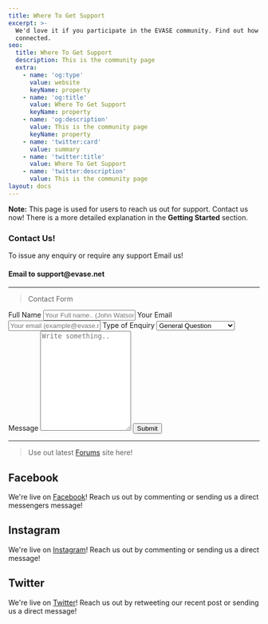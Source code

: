 ```yaml
---
title: Where To Get Support
excerpt: >-
  We'd love it if you participate in the EVASE community. Find out how to get
  connected.
seo:
  title: Where To Get Support
  description: This is the community page
  extra:
    - name: 'og:type'
      value: website
      keyName: property
    - name: 'og:title'
      value: Where To Get Support
      keyName: property
    - name: 'og:description'
      value: This is the community page
      keyName: property
    - name: 'twitter:card'
      value: summary
    - name: 'twitter:title'
      value: Where To Get Support
    - name: 'twitter:description'
      value: This is the community page
layout: docs
---
```


<div class="note">
  <strong>Note:</strong> 
  This page is used for users to reach us out for support. Contact us now! There is a more detailed explanation in the <strong>Getting Started</strong> section.
</div>

<h3>Contact Us!</h3>
To issue any enquiry or require any support Email us!
<h4>Email to support@evase.net</h4>

-----------------------------------------------------------------------------------------------------
>Contact Form
<div class="contact-form">
  <form action="/success" method="post" id="contact-form" data-netlify="true" name="contact">
          <input type="hidden" name="contact" value="contact" />
        <p>
          <label>
  <label for="fname">Full Name</label>
  <input type="text" id="fname" name="fullname" placeholder="Your Full name.. (John Watson)">
  <label for="email">Your Email</label>
  <input type="text" id="email" name="email" placeholder="Your email (example@evase.net)">
  <label for="issue">Type of Enquiry</label>
  <select id="issue" name="Issue">
  <option value="General">General Question</option>
  <option value="Bugs">Website Bugs & Errors</option>
  <option value="Other">Other</option>
  </select>
  <label for="message">Message</label>
    <textarea id="message" name="message" placeholder="Write something.." style="height:200px"></textarea>
    <input type="submit" value="Submit">

  </form>
</div>

------------------------------------------------------------------------------------------------------

>Use out latest [Forums](https://forum.evase.net/) site here!

## Facebook

We're live on [Facebook](https://www.facebook.com/officialevase/)! Reach us out by commenting or sending us a direct messengers message!

## Instagram

We're live on [Instagram](https://www.instagram.com/officialevase/)! Reach us out by commenting or sending us a direct message!

## Twitter

We're live on [Twitter](https://twitter.com/officialevase)! Reach us out by retweeting our recent post or sending us a direct message!


